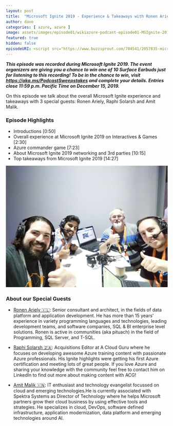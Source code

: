 ```yaml
---
layout: post
title:  "Microsoft Ignite 2019 - Experience & Takeaways with Ronen Ariely 🇮🇱, Raphi Solarsh 🇿🇦 and Amit Malik 🇮🇳"
author: dave
categories: [ azure, azure ]
image: assets/images/episode01/wikiazure-podcast-episode01-MSIgnite-2019-experience-takeaways.png
featured: true
hidden: false
episodeURI: <script src="https://www.buzzsprout.com/704541/2057835-microsoft-ignite-2019-experience-takeaways.js?player=small" type="text/javascript" charset="utf-8"></script>
---
```


<p>
<script src="https://www.buzzsprout.com/704541/2057835-microsoft-ignite-2019-experience-takeaways.js?player=small" type="text/javascript" charset="utf-8"></script>
</p>


<p style="font-style: oblique;font-weight: bolder;">
This episode was recorded during Microsoft Ignite 2019. The event organizers are giving you a chance to win one of 10 Surface Earbuds just for listening to this recording! To be in the chance to win, visit <a href="https://aka.ms/PodcastSweepstakes" target="_blank">https://aka.ms/PodcastSweepstakes</a> and complete your details. Entries close 11:59 p.m. Pacific Time on December 15, 2019.
</p>

On this episode we talk about the overall Microsoft Ignite experience and takeaways with 3 special guests: Ronen Ariely, Raphi Solarsh and Amit Malik.  

<h3>Episode Highlights</h3>

 + Introductions [0:50]
 + Overall experience at Microsoft Ignite 2019 on Interactives & Games [2:30]
 + Azure commander game [7:23]
 + About Microsoft Ignite 2019 networking and 3rd parties [10:15]
 + Top takeaways from Microsoft Ignite 2019 [14:27]


<img src="../assets/images/episode01/wikiazure-podcast-episode01-microsoft-ignite.jpg">

<h3> About our Special Guests</h3>



+ <a href="https://www.linkedin.com/in/pitoach/" target="_blank">Ronen Ariely 🇮🇱</a>: Senior consultant and architect, in the fields of data platform and application development. He has more than 15 years' experience in variety programming languages and technologies, leading development teams, and software companies, SQL & BI enterprise level solutions. Ronen is active in communities (aka pituach) in the field of Programming, SQL Server, and T-SQL. 

+ <a href="https://www.linkedin.com/in/raphael-solarsh-12b826183/" target="_blank">Raphi Solarsh 🇿🇦</a>: Acquisitions Editor at A Cloud Guru where he focuses on developing awesome Azure training content with passionate Azure professionals. His Ignite highlights were getting his first Azure certification and meeting lots of great people. If you love Azure and sharing your knowledge with the community feel free to contact him on LinkedIn to find out more about making content with ACG!

+ <a href="https://www.linkedin.com/in/amitmalik99/" target="_blank">Amit Malik 🇮🇳</a>: IT enthusiast and technology evangelist focussed on cloud and emerging technologies.He is currently associated with Spektra Systems as Director of Technology where he helps Microsoft partners grow their cloud business by using effective tools and strategies. He specializes in cloud, DevOps, software defined infrastructure, application modernization, data platform and emerging technologies around AI. 

